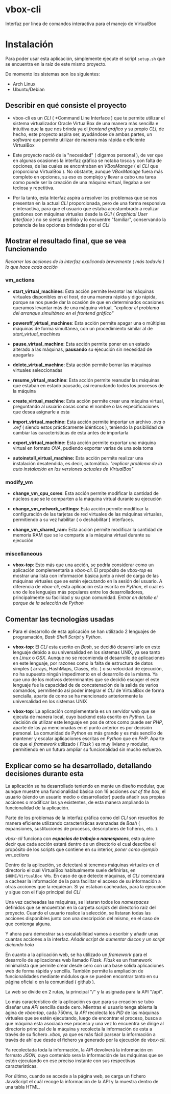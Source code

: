 # vbox-cli
Interfaz por línea de comandos interactiva para el manejo de VirtualBox

# Instalación
Para poder usar esta aplicación, simplemente ejecute el script `setup.sh` que se encuentra en la raíz de este mismo proyecto.

De momento los sistemas son los siguientes:
* Arch Linux
* Ubuntu/Debian

## Describir en qué consiste el proyecto
* vbox-cli es un *CLI* ( *Command Line Interface ) que te permite utilizar el sistema virtualizador Oracle VirtualBox de una manera más sencilla e intuitiva que la que nos brinda ya el *frontend gráfico* y su propio *CLI*, de hecho, este proyecto aspira ser, ayudándose de ambas partes, un *software* que permite utilizar de manera más rápida e eficiente VirtualBox

* Este proyecto nació de la "necesidad" ( digamos personal ), de ver que en algunas ocasiones la interfaz gráfica se notaba tosca y con falta de opciones, de las cuales se encontraban en *VBoxManage* ( el *CLI* que proporciona VirtualBox ). No obstante, aunque *VBoxManage* fuera más completo en opciones, su eso es complejo y llevar a cabo una tarea como puede ser la creación de una máquina virtual, llegaba a ser tediosa y repetitiva.

* Por la tanto, esta Interfaz aspira a resolver los problemas que se nos presentan en la actual *CLI* proporcionada, pero de una forma responsiva e interactiva, para que el usuario que estaba acostumbrado a realizar gestiones con máquinas virtuales desde la *GUI* ( *Graphical User Interface* ) no se sienta perdido y lo encuentre "familiar", conservando la potencia de las opciones brindadas por el *CLI*

## Mostrar el resultado final, que se vea funcionando
*Recorrer las acciones de la interfaz explicando brevemente ( más todavía ) lo que hace cada acción*

### vm_actions
* **start_virtual_machines**: Esta acción permite levantar las máquinas virtuales disponibles en el *host*, de una manera rápida y digo rápida, porque se nos puede dar la ocasión de que en determinados ocasiones queramos levantar más de una máquina virtual, *"explicar el problema del arranque simultáneo en el frontend gráfico"*

* **poweroff_virtual_machines**: Esta acción permite apagar una o múltiples máquinas de forma simultánea, con un procedimiento similar al de *start_virtual_machines*

* **pause_virtual_machine**: Esta acción permite poner en un estado alterado a las máquinas, **pausando** su ejecución sin necesidad de apagarlas 

* **delete_virtual_machine:** Esta acción permite borrar las máquinas virtuales seleccionadas

* **resume_virtual_machine**: Esta acción permite reanudar las máquinas que estaban en estado pausado, así reanudando todos los procesos de la máquina

* **create_virtual_machine**: Esta acción permite crear una máquina virtual, preguntando al usuario cosas como el nombre o las especificaciones que desea asignarle a esta

* **import_virtual_machine:** Esta acción permite importar un archivo *.ova* o *.ovf* ( siendo estos prácticamente idénticos ), teniendo la posibilidad de cambiar las características de esta antes de importarla

* **export_virtual_machine:** Esta acción permite exportar una máquina virtual en formato *OVA*, pudiendo exportar varias de una sola toma

* **autoinstall_virtual_machine:** Esta acción permite realizar una instalación desatendida, es decir, automática. *"explicar problema de la auto instalación en las versiones actuales de VirtualBox"*

### modify_vm
* **change_vm_cpu_cores**: Esta acción permite modificar la cantidad de núcleos que se le comparten a la máquina virtual durante su ejecución

* **change_vm_network_settings:** Esta acción permite modificar la configuración de las tarjetas de red virtuales de las máquinas virtuales, permitiendo a su vez habilitar ( o deshabilitar ) interfaces.

* **change_vm_shared_ram:** Esta acción permite modificar la cantidad de memoria RAM que se le comparte a la máquina virtual durante su ejecución

### miscellaneous
* **vbox-top**: Esto más que una acción, se podría considerar como un aplicación complementaría a *vbox-cli*. El propósito de *vbox-top* es mostrar una lista con información básica junto a nivel de carga de las máquinas virtuales que se estén ejecutando en la sesión del usuario. A diferencia de *vbox-cli*, esta aplicación esta escrita en *Python*, el cual es uno de los lenguajes más populares entre los desarrolladores, principalmente su facilidad y su gran comunidad. *Entrar en detalle el porque de la selección de Python*

## Comentar las tecnologías usadas
* Para el desarrollo de esta aplicación se han utilizado 2 lenguajes de programación, *Bash Shell Script* y *Python*.

* **vbox-top**: El *CLI* esta escrito en *Bash*, se decidió desarrollarlo en este lenguaje debido a su universalidad en los sistemas UNIX, ya sea tanto en *Linux* o *OSX*. Aunque no se recomienda el desarrollo de aplicaciones en este lenguaje, por razones como la falta de estructura de datos simples ( arrays, HashMaps, Clases, etc. ) o su velocidad de ejecución, no ha supuesto ningún impedimento en el desarrollo de la misma. Ya que uno de los motivos determinantes que se decidió escoger el este lenguaje fue la capacidad de de concatenación de la salida de varios comandos, permitiendo así poder integrar el *CLI* de VirtualBox de forma sencialla, aparte de como se ha mencionado anteriormente la universalidad en los sistemas UNIX

* **vbox-top**: La aplicación complementaria es un servidor web que se ejecuta de manera local, cuyo backend esta escrito en *Python*. La decisión de utilizar este lenguaje en pos de otros como puede ser *PHP*, aparte de las ya mencionadas en el punto anterior es por decisión personal. La comunidad de Python es más grande y es más sencillo de mantener y escalar aplicaciones escritas en *Python* que en *PHP*. Aparte de que el *framework* utilizado ( *Flask* ) es muy liviano y modular, permitiendo en un futuro ampliar su funcionalidad sin mucho esfuerzo.

## Explicar como se ha desarrollado, detallando decisiones durante esta
La aplicación se ha desarrollado teniendo en mente un diseño modular, que aunque muestre una funcionalidad básica con 16 acciones *out of the box*, el usuario (siendo un usuario medio o desarrollador) pueda añadir sus propias acciones o modificar las ya existentes, de esta manera ampliando la funcionalidad de la aplicación.

Parte de los problemas de la interfaz gráfica como del *CLI* son resueltos de manera eficiente utilizando características avanzadas de *Bash* ( expansiones, sustituciones de procesos, descriptores de ficheros, etc. ).

*vbox-cli* funciona con ***espacios de trabajo o namespaces***, esto quiere decir que cada acción estará dentro de un directorio el cual describe el propósito de los scripts que contiene en su interior, *poner como ejemplo vm_actions*

Dentro de la aplicación, se detectará si tenemos máquinas virtuales en el directorio el cual VirtualBox habitualmente suele definirlas, en `$HOME/VirtualBox VMs`. En caso de que detecte máquinas, el *CLI* comenzará a cachear la información de la para facilitar el acceso de su información a otras acciones que la requieran. Si ya estaban cacheadas, para la ejecución y sigue con el flujo principal del *CLI*

Una vez cacheadas las máquinas, se listaran todos los *namespaces* definidos que se encuentran en la carpeta *scripts* del directorio raíz del proyecto. Cuando el usuario realice la selección, se listaran todas las acciones disponibles junto con una descripción del mismo, en el caso de que contenga alguna.

Y ahora para demostrar sus escalabilidad vamos a escribir y añadir unas cuantas acciones a la interfaz. *Añadir script de aumentar discos y un script diciendo hola*

En cuanto a la aplicación web, se ha utilizado un *framework* para el desarrollo de aplicaciones web llamado *Flask*. *Flask* es un framework minimalista que permite crear desde cero con una base solida aplicaciones web de forma rápida y sencilla. También permite la ampliación de funcionalidades mediante módulos que se pueden encontrar tanto en su página oficial o en la comunidad ( github ).

La web se divide en 2 rutas, la principal "/" y la asignada para la API "/api".

Lo más característico de la aplicación es que para su creación se tubo diseñar una *API* sencilla desde cero. Mientras el usuario tenga abierta la ágina de *vbox-top*, cada 750ms, la *API* recolecta los *PID* de las máquinas virtuales que se estén ejecutando, luego de encontrar el proceso, busca a que máquina esta asociada ese proceso y una vez lo encuentra se dirige al directorio principal de la máquina y recolecta la información de esta a través de su fichero *.vbox*, ya que es más fácil parsear la información a través de ahí que desde el fichero ya generado por la ejecución de *vbox-cli*.

Ya recolectada toda la información, la *API* devolverá la información en formato *JSON*, cuyo contenido sera la información de las máquinas que se estén ejecutando en ese preciso instante con sus respectivas características.

Por último, cuando se accede a la página web, se carga un fichero JavaScript el cuál recoge la información de la API y la muestra dentro de una tabla HTML.


